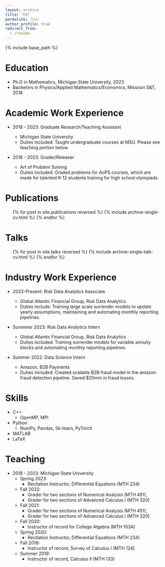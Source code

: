 ```yaml
---
layout: archive
title: "CV"
permalink: /cv/
author_profile: true
redirect_from:
  - /resume
---
```


{% include base_path %}

Education
======
* Ph.D in Mathematics, Michigan State University, 2023
* Bachelors in Physics/Applied Mathematics/Economics, Missouri S&T, 2018

Academic Work Experience
======
* 2018 - 2023: Graduate Research/Teaching Assistant
  * Michigan State University
  * Duties included: Taught undergraduate courses at MSU. Please see teaching portion below.
    
* 2018 - 2023: Grader/Releaser
  * Art of Problem Solving
  * Duties included: Graded problems for AoPS courses, which are made for talented K-12 students training for high school olympiads.

Publications
======
  <ul>{% for post in site.publications reversed %}
    {% include archive-single-cv.html %}
  {% endfor %}</ul>
  
Talks
======
  <ul>{% for post in site.talks reversed %}
    {% include archive-single-talk-cv.html  %}
  {% endfor %}</ul>
  
Industry Work Experience
======
* 2023-Present: Risk Data Analytics Associate
  * Global Atlantic Financial Group, Risk Data Analytics
  * Duties include: Training large scale surrender models to update yearly assumptions, maintaining and automating monthly reporting pipelines.

* Sunmmer 2023: Risk Data Analytics Intern
  * Global Atlantic Financial Group, Risk Data Analytics
  * Duties included: Training surrender models for variable annuity blocks and automating monthly reporting pipelines.

* Summer 2022: Data Science Intern
  * Amazon, B2B Payments 
  * Duties included: Created scalable B2B fraud model in the amazon fraud detection pipeline. Saved $20mm in fraud losses.
 
Skills
======
* C++
  * OpenMP, MPI
* Python
  * NumPy, Pandas, Sk-learn, PyTorch
* MATLAB
* LaTeX
  
Teaching
======
* 2018 - 2023: Michigan State University
  * Spring 2023:
    * Recitation Instructor, Differential Equations (MTH 234)
  * Fall 2022:
    * Grader for two sections of Numerical Analysis (MTH 451),
    * Grader for two sections of Advanced Calculus I (MTH 320)
  * Fall 2021:
    * Grader for two sections of Numerical Analysis (MTH 451),
    * Grader for two sections of Advanced Calculus I (MTH 320)
  * Fall 2020:
    * Instructor of record for College Algebra (MTH 103A)
  * Spring 2020:
    * Recitation Instructor, Differential Equations (MTH 234)
  * Fall 2019:
    * Instructor of record, Survey of Calculus I (MTH 124)
  * Summer 2019:
    * Instructor of record, Calculus II (MTH 133)

